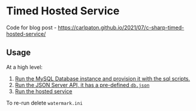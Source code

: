 # Timed Hosted Service

Code for blog post - https://carlpaton.github.io/2021/07/c-sharp-timed-hosted-service/

## Usage

At a high level:

1. [Run the MySQL Database instance and provision it with the sql scripts.](https://github.com/carlpaton/TimedHostedServiceDemo/tree/master/infrastructure/db)
2. [Run the JSON Server API, it has a pre-defined `db.json`](https://github.com/carlpaton/TimedHostedServiceDemo/tree/master/infrastructure/api)
3. [Run the hosted service](https://github.com/carlpaton/TimedHostedServiceDemo/blob/master/src/TimedHostedService.Worker/Program.cs)

To re-run delete `watermark.ini`
